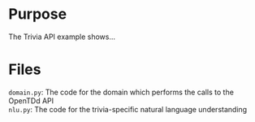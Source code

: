 # Purpose

The Trivia API example shows...

# Files

`domain.py`: The code for the domain which performs the calls to the OpenTDd API <br>
`nlu.py`: The code for the trivia-specific natural language understanding
